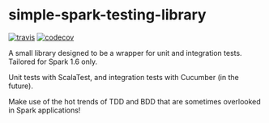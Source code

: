 # simple-spark-testing-library

[![travis](https://travis-ci.org/mdcurran/simple-spark-testing-library.svg?branch=master)](https://travis-ci.org/mdcurran/simple-spark-testing-library)
[![codecov](https://codecov.io/gh/mdcurran/simple-spark-testing-library/branch/master/graph/badge.svg)](https://codecov.io/gh/mdcurran/simple-spark-testing-library)

A small library designed to be a wrapper for unit and integration tests. Tailored for Spark 1.6 only.

Unit tests with ScalaTest, and integration tests with Cucumber (in the future).

Make use of the hot trends of TDD and BDD that are sometimes overlooked in Spark applications!
